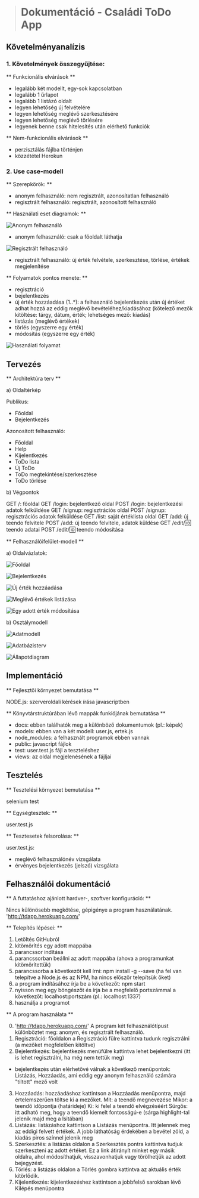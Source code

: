 > # Dokumentáció - Családi ToDo App

## Követelményanalízis

### 1. Követelmények összegyűjtése:

** Funkcionális elvárások **

* legalább két modellt, egy-sok kapcsolatban
* legalább 1 űrlapot
* legalább 1 listázó oldalt
* legyen lehetőség új felvételére
* legyen lehetőség meglévő szerkesztésére
* legyen lehetőség meglévő törlésére
* legyenek benne csak hitelesítés után elérhető funkciók
    
** Nem-funkcionális elvárások **

* perzisztálás fájlba történjen
* közzététel Herokun
    
### 2. Use case-modell

** Szerepkörök: **

* anonym felhasználó: nem regisztrált, azonosítatlan felhasználó
* regisztrált felhasználó: regisztrált, azonosított felhasználó
    
** Használati eset diagramok: ** 

![Anonym felhasználó](docs/anonym.jpg)

* anonym felhasználó: csak a főoldalt láthatja

![Regisztrált felhasználó](docs/registered.jpg)

* regisztrált felhasználó: új érték felvétele, szerkesztése, törlése, értékek megjelenítése

** Folyamatok pontos menete: ** 

* regisztráció
* bejelentkezés
* új érték hozzáadása (1..*): a felhasználó bejelentkezés után új értéket adhat hozzá az eddig meglévő bevételéhez/kiadásához (kötelező mezők kitöltése: tárgy, dátum, érték; lehetséges mező: kiadás)
* listázás (meglévő értékek)
* törlés (egyszerre egy érték)
* módosítás (egyszerre egy érték)
    
![Használati folyamat](docs/use_case.jpg)
            
## Tervezés

** Architektúra terv ** 

a) Oldaltérkép

Publikus:
    
- Főoldal
- Bejelentkezés
        
Azonosított felhasználó:
    
- Főoldal
- Help
- Kijelentkezés
- ToDo lista
- Új ToDo
- ToDo megtekintése/szerkesztése
- ToDo törlése
        
b) Végpontok

GET /: főoldal
GET /login: bejelentkező oldal
POST /login: bejelentkezési adatok felküldése
GET /signup: regisztrációs oldal
POST /signup: regisztrációs adatok felküldése
GET /list: saját értéklista oldal
GET /add: új teendo felvitele
POST /add: új teendo felvitele, adatok küldése
GET /edit/:id: teendo adatai
POST /edit/:id: teendo módosítása
            
** Felhasználóifelület-modell **

a) Oldalvázlatok:
    
![Főoldal](docs/main_page.png)

![Bejelentkezés](docs/login.png)

![Új érték hozzáadása](docs/new.png)

![Meglévő értékek listázása](docs/list.png)

![Egy adott érték módosítása](docs/edit.png)

b) Osztálymodell
    
![Adatmodell](docs/user_teendo.png)

![Adatbázisterv](docs/modell.png)

![Állapotdiagram](docs/state.jpg)

## Implementáció

** Fejlesztői környezet bemutatása **

NODE.js: szerveroldali kérések írása javascriptben
        
** Könyvtárstruktúrában lévő mappák funkiójának bemutatása **

- docs: ebben találhatók meg a különböző dokumentumok (pl.: képek)
- models: ebben van a két modell: user.js, ertek.js
- node_modules: a felhasznált programok ebben vannak
- public: javascript fájlok
- test: user.test.js fájl a teszteléshez
- views: az oldal megjelenésének a fájljai

## Tesztelés

** Tesztelési környezet bemutatása **

selenium test
        
** Egységtesztek: **
    
user.test.js
        
** Tesztesetek felsorolása: **
    
user.test.js: 
- meglévő felhasználónév vizsgálata
- érvényes bejelentkezés (jelszó) vizsgálata

## Felhasználói dokumentáció

** A futtatáshoz ajánlott hardver-, szoftver konfiguráció: **

Nincs különösebb megkötése, gépigénye a program használatának.
'http://tdapp.herokuapp.com/'
        
** Telepítés lépései: **

1. Letöltés GitHubról
2. kitömörítés egy adott mappába
3. parancssor indítása
4. parancssorban beállni az adott mappába (ahova a programunkat kitömörítettük)
5. parancssorba a következőt kell írni: npm install -g --save (ha fel van telepítve a Node.js és az NPM, ha nincs először telepítsük őket)
6. a program indításához írja be a következőt: npm start
7. nyisson meg egy böngészőt és írja be a megfelelő portszámmal a következőt: localhost:portszám (pl.: localhost:1337)
8. használja a programot
        
** A program használata **

0. 'http://tdapp.herokuapp.com/'
A program két felhasználótípust különböztet meg: anonym, és regisztrált felhasználó.
1. Regisztráció: főoldalon a Regisztráció fülre kattintva tudunk regisztrálni (a mezőket megfelelően kitöltve)
2. Bejelentkezés: bejelentkezés menüfülre kattintva lehet bejelentkezni (itt is lehet regisztrálni, ha még nem tettük meg)
- bejelentkezés után elérhetővé válnak a következő menüpontok: Listázás, Hozzáadás, ami eddig egy anonym felhasználó számára "tiltott" mező volt
3. Hozzáadás: hozzáadáshoz kattintson a Hozzáadás menüpontra, majd értelemszerűen töltse ki a mezőket.
Mit: a teendő megnevezése
Mikor: a teendő időpontja (határideje)
Ki: ki felel a teendő elvégzéséért
Sürgős: itt adható meg, hogy a teendő kiemelt fontosságú-e (sárga highlight-tal jelenik majd meg a lsitában)
4. Listázás: listázáshoz kattintson a Listázás menüpontra. Itt jelennek meg az eddigi felvett értékek. A jobb láthatóság érdekében a bevétel zöld, a kiadás piros színnel jelenik meg
5. Szerkesztés: a listázás oldalon a Szerkesztés pontra kattintva tudjuk szerkeszteni az adott értéket. Ez a link átirányít minket egy másik oldalra, ahol módosíthatjuk, visszavonhatjuk vagy törölhetjük az adott bejegyzést.
6. Törlés: a listázás oldalon a Törlés gombra kattintva az aktuális érték kitörlődik.
7. Kijelentkezés: kijelentkezéshez kattintson a jobbfelső sarokban lévő Kilépés menüpontra